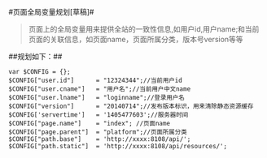 #页面全局变量规划[草稿]#
>页面上的全局变量用来提供全站的一致性信息,如用户id,用户name;和当前页面的关联信息，如页面name，页面所属分类，版本号version等等

##规划如下：##

```
var $CONFIG = {};
$CONFIG["user.id"]      = "12324344";//当前用户id
$CONFIG["user.cname"]   = "用户名";//当前用户中文name
$CONFIG["user.lname"]   = "loginname";//登录用户名
$CONFIG["version"]      = "20140714";//发布版本标识，用来清除静态资源缓存
$CONFIG['servertime']   = '1405477603';//服务器时间
$CONFIG["page.name"]    = "index"; //页面name
$CONFIG["page.parent"]  = "platform";//页面所属分类
$CONFIG["path.base"]    = 'http://xxxx:8108/api/';
$CONFIG["path.static"]  = 'http://xxxx:8108/api/resources/';
```
